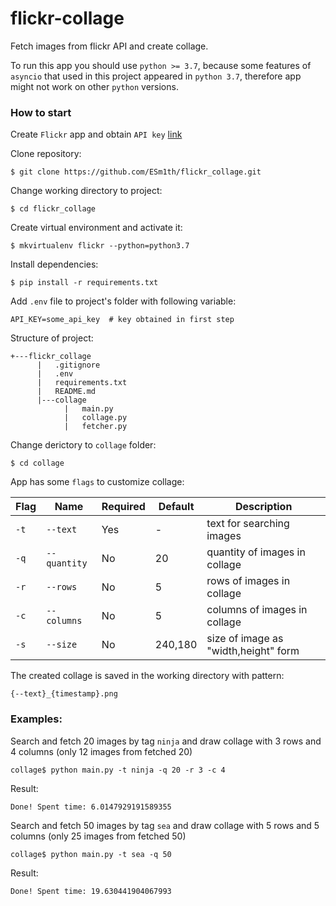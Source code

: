 # flickr-collage
Fetch images from flickr API and create collage.

To run this app you should use `python >= 3.7`, because some features of `asyncio` that used in this project appeared in `python 3.7`, therefore app might not work on other `python` versions.

### How to start
Create `Flickr` app and obtain `API key`  [link](https://www.flickr.com/services/apps/create/apply/)

Clone repository:
```
$ git clone https://github.com/ESm1th/flickr_collage.git
```

Change working directory to project:
```
$ cd flickr_collage
```

Create virtual environment and activate it:
```
$ mkvirtualenv flickr --python=python3.7
```

Install dependencies:
```
$ pip install -r requirements.txt
```

Add `.env` file to project's folder with following variable:
```
API_KEY=some_api_key  # key obtained in first step
```

Structure of project:
```
+---flickr_collage
      |   .gitignore
      |   .env
      |   requirements.txt
      |   README.md
      |---collage
            |   main.py
            |   collage.py
            |   fetcher.py
```

Change derictory to `collage` folder:
```
$ cd collage
```

App has some `flags` to customize collage:

**Flag**|**Name**|**Required**|**Default**|**Description**
--------|--------|------------|-----------|---------------
`-t`|`--text`|Yes|-|text for searching images
`-q`|`--quantity`|No|20|quantity of images in collage
`-r`|`--rows`|No|5|rows of images in collage
`-c`|`--columns`|No|5|columns of images in collage
`-s`|`--size`|No|240,180|size of image as "width,height" form

The created collage is saved in the working directory with pattern:
```
{--text}_{timestamp}.png
```

### Examples:

Search and fetch 20 images by tag `ninja` and draw collage with 3 rows and 4 columns (only 12 images from fetched 20)
```
collage$ python main.py -t ninja -q 20 -r 3 -c 4
```
Result:
```
Done! Spent time: 6.0147929191589355
```
Search and fetch 50 images by tag `sea` and draw collage with 5 rows and 5 columns (only 25 images from fetched 50)
```
collage$ python main.py -t sea -q 50
```
Result:
```
Done! Spent time: 19.630441904067993      
```
